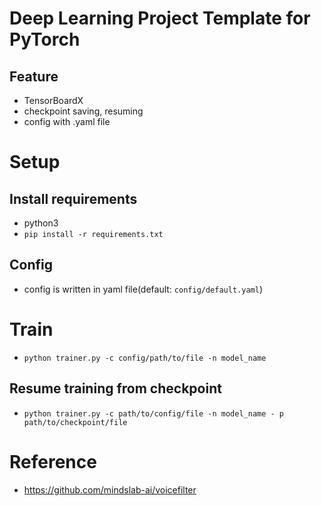 # Deep Learning Project Template for PyTorch
## Feature
- TensorBoardX
- checkpoint saving, resuming
- config with .yaml file

# Setup
## Install requirements
- python3
- `pip install -r requirements.txt`

## Config
- config is written in yaml file(default: `config/default.yaml`)

# Train
- `python trainer.py -c config/path/to/file -n model_name`

## Resume training from checkpoint
- `python trainer.py -c path/to/config/file -n model_name - p path/to/checkpoint/file`

# Reference
- https://github.com/mindslab-ai/voicefilter

